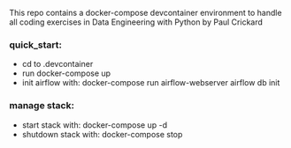 This repo contains a docker-compose devcontainer environment to handle all 
coding exercises in Data Engineering with Python by Paul Crickard

### quick_start:
- cd to .devcontainer
- run docker-compose up
- init airflow with: docker-compose run airflow-webserver airflow db init

### manage stack:
- start stack with: docker-compose up -d
- shutdown stack with: docker-compose stop